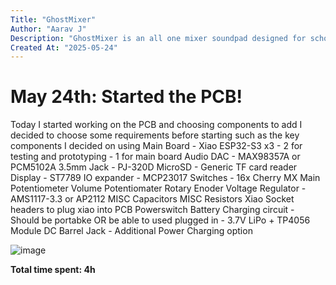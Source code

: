 ```yaml
---
Title: "GhostMixer"
Author: "Aarav J"
Description: "GhostMixer is an all one mixer soundpad designed for schools or hobbiest to produce sounds with ease"
Created At: "2025-05-24"
---
```


# May 24th: Started the PCB!

Today I started working on the PCB and choosing components to add
I decided to choose some requirements before starting such as the key components
I decided on using 
Main Board - Xiao ESP32-S3 x3 - 2 for testing and prototyping - 1 for main board
Audio DAC - MAX98357A or PCM5102A
3.5mm Jack - PJ-320D
MicroSD - Generic TF card reader
Display - ST7789
IO expander - MCP23017
Switches - 16x Cherry MX
Main Potentiometer
Volume Potentiomater
Rotary Enoder 
Voltage Regulator - AMS1117-3.3 or AP2112
MISC Capacitors
MISC Resistors
Xiao Socket headers to plug xiao into PCB
Powerswitch
Battery Charging circuit - Should be portabke OR be able to used plugged in - 3.7V LiPo + TP4056 Module
DC Barrel Jack - Additional Power Charging option



![image](https://github.com/user-attachments/assets/83220eb4-dc40-49c7-9eeb-96cb6ee08e02)


**Total time spent: 4h**

